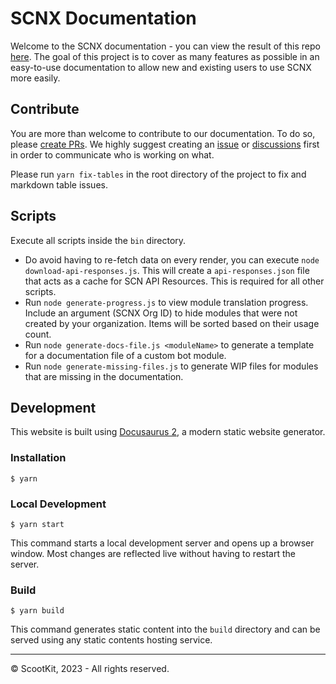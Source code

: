 # SCNX Documentation

Welcome to the SCNX documentation - you can view the result of this repo [here](https://docs.scnx.xyz). The goal of this
project is to cover as many features as possible in an easy-to-use documentation to allow new and existing users to use
SCNX more easily.

## Contribute

You are more than welcome to contribute to our documentation. To do so,
please [create PRs](https://github.com/ScootKit/scnx-docs/pulls). We highly suggest creating
an [issue](https://github.com/ScootKit/scnx-docs/issues)
or [discussions](https://github.com/ScootKit/scnx-docs/discussions) first in order to communicate who is working on
what.

Please run `yarn fix-tables` in the root directory of the project to fix and markdown table issues.

## Scripts

Execute all scripts inside the `bin` directory.

- Do avoid having to re-fetch data on every render, you can execute `node download-api-responses.js`. This will create
  a `api-responses.json` file that acts as a cache for SCN API Resources. This is required for all other scripts.
- Run `node generate-progress.js` to view module translation progress. Include an argument (SCNX Org ID) to hide modules
  that were not created by your organization. Items will be sorted based on their usage count.
- Run `node generate-docs-file.js <moduleName>` to generate a template for a documentation file of a custom bot module.
- Run `node generate-missing-files.js` to generate WIP files for modules that are missing in the documentation.

## Development

This website is built using [Docusaurus 2](https://docusaurus.io/), a modern static website generator.

### Installation

```
$ yarn
```

### Local Development

```
$ yarn start
```

This command starts a local development server and opens up a browser window. Most changes are reflected live without
having to restart the server.

### Build

```
$ yarn build
```

This command generates static content into the `build` directory and can be served using any static contents hosting
service.

---

© ScootKit, 2023 - All rights reserved.